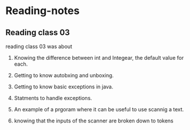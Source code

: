 # Reading-notes 



## Reading class 03

reading class 03  was about 

1. Knowing the difference between int and Integear, the default value for each.

2. Getting to know autobxing and unboxing.

3. Getting to know basic exceptions in java. 

4. Statments to handle exceptions. 

5. An example of a prgoram where it can be useful to use scannig a text.

6. knowing that the inputs of the scanner are broken down to tokens
